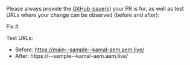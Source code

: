Please always provide the [GitHub issue(s)](../issues) your PR is for, as well as test URLs where your change can be observed (before and after):

Fix #<gh-issue-id>

Test URLs:
- Before: https://main--sample--kamal-aem.aem.live/
- After: https://<branch>--sample--kamal-aem.aem.live/
